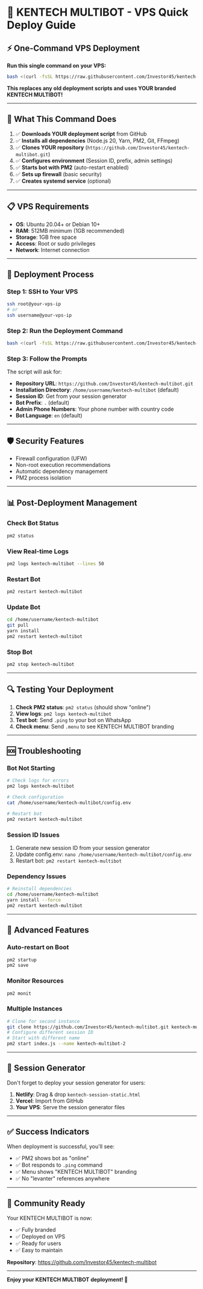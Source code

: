 # 🚀 KENTECH MULTIBOT - VPS Quick Deploy Guide

## ⚡ One-Command VPS Deployment

**Run this single command on your VPS:**

```bash
bash <(curl -fsSL https://raw.githubusercontent.com/Investor45/kentech-multibot/master/deploy.sh)
```

**This replaces any old deployment scripts and uses YOUR branded KENTECH MULTIBOT!**

---

## 🎯 What This Command Does

1. ✅ **Downloads YOUR deployment script** from GitHub
2. ✅ **Installs all dependencies** (Node.js 20, Yarn, PM2, Git, FFmpeg)
3. ✅ **Clones YOUR repository** (`https://github.com/Investor45/kentech-multibot.git`)
4. ✅ **Configures environment** (Session ID, prefix, admin settings)
5. ✅ **Starts bot with PM2** (auto-restart enabled)
6. ✅ **Sets up firewall** (basic security)
7. ✅ **Creates systemd service** (optional)

---

## 📋 VPS Requirements

- **OS**: Ubuntu 20.04+ or Debian 10+
- **RAM**: 512MB minimum (1GB recommended)
- **Storage**: 1GB free space
- **Access**: Root or sudo privileges
- **Network**: Internet connection

---

## 🔧 Deployment Process

### Step 1: SSH to Your VPS
```bash
ssh root@your-vps-ip
# or
ssh username@your-vps-ip
```

### Step 2: Run the Deployment Command
```bash
bash <(curl -fsSL https://raw.githubusercontent.com/Investor45/kentech-multibot/master/deploy.sh)
```

### Step 3: Follow the Prompts
The script will ask for:
- **Repository URL**: `https://github.com/Investor45/kentech-multibot.git`
- **Installation Directory**: `/home/username/kentech-multibot` (default)
- **Session ID**: Get from your session generator
- **Bot Prefix**: `.` (default)
- **Admin Phone Numbers**: Your phone number with country code
- **Bot Language**: `en` (default)

---

## 🛡️ Security Features

- Firewall configuration (UFW)
- Non-root execution recommendations
- Automatic dependency management
- PM2 process isolation

---

## 📊 Post-Deployment Management

### Check Bot Status
```bash
pm2 status
```

### View Real-time Logs
```bash
pm2 logs kentech-multibot --lines 50
```

### Restart Bot
```bash
pm2 restart kentech-multibot
```

### Update Bot
```bash
cd /home/username/kentech-multibot
git pull
yarn install
pm2 restart kentech-multibot
```

### Stop Bot
```bash
pm2 stop kentech-multibot
```

---

## 🔍 Testing Your Deployment

1. **Check PM2 status**: `pm2 status` (should show "online")
2. **View logs**: `pm2 logs kentech-multibot`
3. **Test bot**: Send `.ping` to your bot on WhatsApp
4. **Check menu**: Send `.menu` to see KENTECH MULTIBOT branding

---

## 🆘 Troubleshooting

### Bot Not Starting
```bash
# Check logs for errors
pm2 logs kentech-multibot

# Check configuration
cat /home/username/kentech-multibot/config.env

# Restart bot
pm2 restart kentech-multibot
```

### Session ID Issues
1. Generate new session ID from your session generator
2. Update config.env: `nano /home/username/kentech-multibot/config.env`
3. Restart bot: `pm2 restart kentech-multibot`

### Dependency Issues
```bash
# Reinstall dependencies
cd /home/username/kentech-multibot
yarn install --force
pm2 restart kentech-multibot
```

---

## 🚀 Advanced Features

### Auto-restart on Boot
```bash
pm2 startup
pm2 save
```

### Monitor Resources
```bash
pm2 monit
```

### Multiple Instances
```bash
# Clone for second instance
git clone https://github.com/Investor45/kentech-multibot.git kentech-multibot-2
# Configure different session ID
# Start with different name
pm2 start index.js --name kentech-multibot-2
```

---

## 📱 Session Generator

Don't forget to deploy your session generator for users:

1. **Netlify**: Drag & drop `kentech-session-static.html`
2. **Vercel**: Import from GitHub
3. **Your VPS**: Serve the session generator files

---

## ✅ Success Indicators

When deployment is successful, you'll see:
- ✅ PM2 shows bot as "online"
- ✅ Bot responds to `.ping` command
- ✅ Menu shows "KENTECH MULTIBOT" branding
- ✅ No "levanter" references anywhere

---

## 🎉 Community Ready

Your KENTECH MULTIBOT is now:
- ✅ Fully branded
- ✅ Deployed on VPS
- ✅ Ready for users
- ✅ Easy to maintain

**Repository**: https://github.com/Investor45/kentech-multibot

---

**Enjoy your KENTECH MULTIBOT deployment! 🚀**
